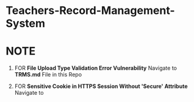 # Teachers-Record-Management-System


<h1>NOTE</h1>

1. FOR **File Upload Type Validation Error Vulnerability**  Navigate to **TRMS.md** File in this Repo 

2. FOR **Sensitive Cookie in HTTPS Session Without 'Secure' Attribute** Navigate to 
